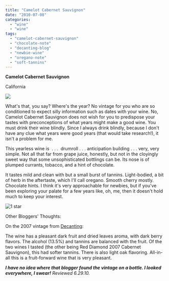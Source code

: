 ```yaml
---
title: "Camelot Cabernet Sauvignon"
date: "2010-07-08"
categories:
  - "wine"
  - "wine"
tags:
  - "camelot-cabernet-sauvignon"
  - "chocolate-note"
  - "decanting-blog"
  - "newbie-wine"
  - "oregano-note"
  - "soft-tannins"
---
```


**Camelot Cabernet Sauvignon**

California

![](http://www.rebeccagomezfarrell.com/gourmez/photos/camelotcabsav.jpg)

What's that, you say? Where's the year? No vintage for you who are so conditioned to expect silly information such as dates with your wine. No, Camelot Cabernet Sauvignon does not wish for you to predispose your tastes with preconceptions of what years might make a good wine. You must drink their wine blindly. Since I always drink blindly, because I don't have any clue what years were good years (that would take research!), it isn't a problem for me.

This yearless wine is  . . .  drumroll . . . anticipation building . . . very, very simple. Not all that far from grape juice, honestly, but not in the cloyingly sweet way that some unsophisticated bottlings can be. Its nose is of plumped currants, tobacco, and a hint of chocolate.

It tastes mild and clean with but a small burst of tannins. Light-bodied, a bit of herb in the aftertaste, which I'll call oregano. Smooth cherry mostly. Chocolate hints. I think it's very approachable for newbies, but if you've been exploring your palate for a few years like, oh, me, then it doesn't hold much to keep your interest.




<div class="caption">

![1 star](http://www.rebeccagomezfarrell.com/wp-content/uploads/2009/04/rating_olive1.gif "rating_olive1")</div>
  Other Bloggers' Thoughts:

On the 2007 vintage from [Decanting](http://www.wine-road.com/blog/?p=371):

The wine has a pleasant dark fruit and dried leaves aroma, with dark berry flavors. The alcohol (13.5%) and tannins are balanced with the fruit. Of the two wines I tasted (the other being Red Diamond 2007 Cabernet Sauvignon), this had softer tannins. There is also light oak flavoring. All-in-all this is a fruit-forward wine that is very pleasant.

**_I have no idea where that blogger found the vintage on a bottle. I looked everywhere, I swear!_** _Reviewed 6.29.10._
